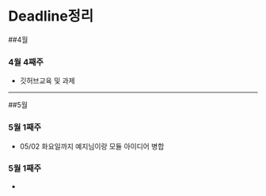 # Deadline정리

##4월

### 4월 4째주

- 깃허브교육 및 과제

***
##5월

### 5월 1째주
- 05/02 화요일까지 예지님이랑 모듈 아이디어 병합

### 5월 1째주
- 